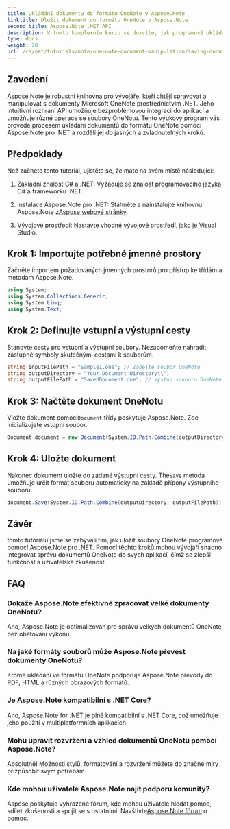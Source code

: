 ```yaml
---
title: Ukládání dokumentu do formátu OneNote v Aspose.Note
linktitle: Uložit dokument do formátu OneNote v Aspose.Note
second_title: Aspose.Note .NET API
description: V tomto komplexním kurzu se dozvíte, jak programově ukládat dokumenty OneNote pomocí Aspose.Note pro .NET. Objevte podrobného průvodce, který vás provede celým procesem – od načítání existujících souborů OneNotu až po jejich uložení v požadovaném formátu.
type: docs
weight: 20
url: /cs/net/tutorials/note/one-note-document-manipulation/saving-document-to-one-note-format/
---
```

## Zavedení

Aspose.Note je robustní knihovna pro vývojáře, kteří chtějí spravovat a manipulovat s dokumenty Microsoft OneNote prostřednictvím .NET. Jeho intuitivní rozhraní API umožňuje bezproblémovou integraci do aplikací a umožňuje různé operace se soubory OneNotu. Tento výukový program vás provede procesem ukládání dokumentů do formátu OneNote pomocí Aspose.Note pro .NET a rozdělí jej do jasných a zvládnutelných kroků.

## Předpoklady

Než začnete tento tutoriál, ujistěte se, že máte na svém místě následující:

1. Základní znalost C# a .NET: Vyžaduje se znalost programovacího jazyka C# a frameworku .NET.
   
2. Instalace Aspose.Note pro .NET: Stáhněte a nainstalujte knihovnu Aspose.Note z[Aspose webové stránky](https://releases.aspose.com/note/net/).

3. Vývojové prostředí: Nastavte vhodné vývojové prostředí, jako je Visual Studio.

## Krok 1: Importujte potřebné jmenné prostory

Začněte importem požadovaných jmenných prostorů pro přístup ke třídám a metodám Aspose.Note.

```csharp
using System;
using System.Collections.Generic;
using System.Linq;
using System.Text;
```

## Krok 2: Definujte vstupní a výstupní cesty

Stanovte cesty pro vstupní a výstupní soubory. Nezapomeňte nahradit zástupné symboly skutečnými cestami k souborům.

```csharp
string inputFilePath = "Sample1.one"; // Zadejte soubor OneNotu
string outputDirectory = "Your Document Directory\\";
string outputFilePath = "SavedDocument.one"; // Výstup souboru OneNote
```

## Krok 3: Načtěte dokument OneNotu

 Vložte dokument pomocí`Document` třídy poskytuje Aspose.Note. Zde inicializujete vstupní soubor.

```csharp
Document document = new Document(System.IO.Path.Combine(outputDirectory, inputFilePath));
```

## Krok 4: Uložte dokument

 Nakonec dokument uložte do zadané výstupní cesty. The`Save` metoda umožňuje určit formát souboru automaticky na základě přípony výstupního souboru.

```csharp
document.Save(System.IO.Path.Combine(outputDirectory, outputFilePath));
```

## Závěr

tomto tutoriálu jsme se zabývali tím, jak uložit soubory OneNote programově pomocí Aspose.Note pro .NET. Pomocí těchto kroků mohou vývojáři snadno integrovat správu dokumentů OneNote do svých aplikací, čímž se zlepší funkčnost a uživatelská zkušenost.

## FAQ

### Dokáže Aspose.Note efektivně zpracovat velké dokumenty OneNotu?

Ano, Aspose.Note je optimalizován pro správu velkých dokumentů OneNote bez obětování výkonu.

### Na jaké formáty souborů může Aspose.Note převést dokumenty OneNotu?

Kromě ukládání ve formátu OneNote podporuje Aspose.Note převody do PDF, HTML a různých obrazových formátů.

### Je Aspose.Note kompatibilní s .NET Core?

Ano, Aspose.Note for .NET je plně kompatibilní s .NET Core, což umožňuje jeho použití v multiplatformních aplikacích.

### Mohu upravit rozvržení a vzhled dokumentů OneNotu pomocí Aspose.Note?

Absolutně! Možnosti stylů, formátování a rozvržení můžete do značné míry přizpůsobit svým potřebám.

### Kde mohou uživatelé Aspose.Note najít podporu komunity?

 Aspose poskytuje vyhrazené fórum, kde mohou uživatelé hledat pomoc, sdílet zkušenosti a spojit se s ostatními. Navštivte[Aspose.Note fórum](https://forum.aspose.com/c/note/28) o pomoc.